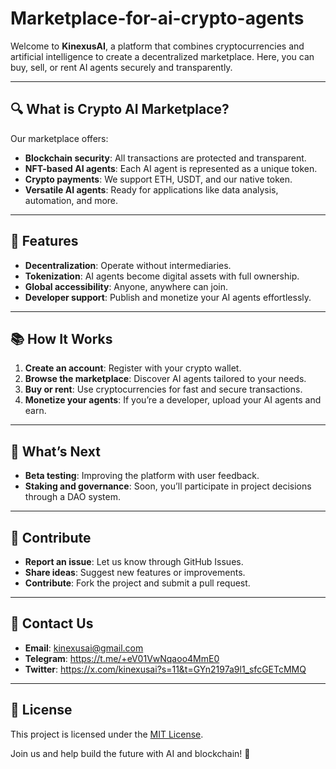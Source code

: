 # Marketplace-for-ai-crypto-agents

Welcome to **KinexusAI**, a platform that combines cryptocurrencies and artificial intelligence to create a decentralized marketplace. Here, you can buy, sell, or rent AI agents securely and transparently.  

---

## 🔍 **What is Crypto AI Marketplace?**  

Our marketplace offers:  
- **Blockchain security**: All transactions are protected and transparent.  
- **NFT-based AI agents**: Each AI agent is represented as a unique token.  
- **Crypto payments**: We support ETH, USDT, and our native token.  
- **Versatile AI agents**: Ready for applications like data analysis, automation, and more.  

---

## 🎯 **Features**  
- **Decentralization**: Operate without intermediaries.  
- **Tokenization**: AI agents become digital assets with full ownership.  
- **Global accessibility**: Anyone, anywhere can join.  
- **Developer support**: Publish and monetize your AI agents effortlessly.  

---

## 📚 **How It Works**  
1. **Create an account**: Register with your crypto wallet.  
2. **Browse the marketplace**: Discover AI agents tailored to your needs.  
3. **Buy or rent**: Use cryptocurrencies for fast and secure transactions.  
4. **Monetize your agents**: If you’re a developer, upload your AI agents and earn.  

---

## 🚀 **What’s Next**  
- **Beta testing**: Improving the platform with user feedback.  
- **Staking and governance**: Soon, you’ll participate in project decisions through a DAO system.  

---

## 🤝 **Contribute**  
- **Report an issue**: Let us know through GitHub Issues.  
- **Share ideas**: Suggest new features or improvements.  
- **Contribute**: Fork the project and submit a pull request.  

---

## 📧 **Contact Us**  
- **Email**: kinexusai@gmail.com
- **Telegram**: https://t.me/+eV01VwNqaoo4MmE0  
- **Twitter**: https://x.com/kinexusai?s=11&t=GYn2197a9l1_sfcGETcMMQ


---

## 📝 **License**  
This project is licensed under the [MIT License](https://opensource.org/licenses/MIT).  

Join us and help build the future with AI and blockchain! 🚀  
